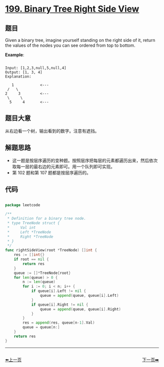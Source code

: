 # [199. Binary Tree Right Side View](https://leetcode.com/problems/binary-tree-right-side-view/)

## 题目

Given a binary tree, imagine yourself standing on the right side of it, return the values of the nodes you can see ordered from top to bottom.

**Example**:

```

Input: [1,2,3,null,5,null,4]
Output: [1, 3, 4]
Explanation:

   1            <---
 /   \
2     3         <---
 \     \
  5     4       <---

```

 

## 题目大意

从右边看一个树，输出看到的数字。注意有遮挡。


## 解题思路

- 这一题是按层序遍历的变种题。按照层序把每层的元素都遍历出来，然后依次取每一层的最右边的元素即可。用一个队列即可实现。
- 第 102 题和第 107 题都是按层序遍历的。




## 代码

```go

package leetcode

/**
 * Definition for a binary tree node.
 * type TreeNode struct {
 *     Val int
 *     Left *TreeNode
 *     Right *TreeNode
 * }
 */
func rightSideView(root *TreeNode) []int {
	res := []int{}
	if root == nil {
		return res
	}
	queue := []*TreeNode{root}
	for len(queue) > 0 {
		n := len(queue)
		for i := 0; i < n; i++ {
			if queue[i].Left != nil {
				queue = append(queue, queue[i].Left)
			}
			if queue[i].Right != nil {
				queue = append(queue, queue[i].Right)
			}
		}
		res = append(res, queue[n-1].Val)
		queue = queue[n:]
	}
	return res
}

```


----------------------------------------------
<div style="display: flex;justify-content: space-between;align-items: center;">
<p><a href="https://books.halfrost.com/leetcode/ChapterFour/0100~0199/0198.House-Robber/">⬅️上一页</a></p>
<p><a href="https://books.halfrost.com/leetcode/ChapterFour/0200~0299/0200.Number-of-Islands/">下一页➡️</a></p>
</div>
